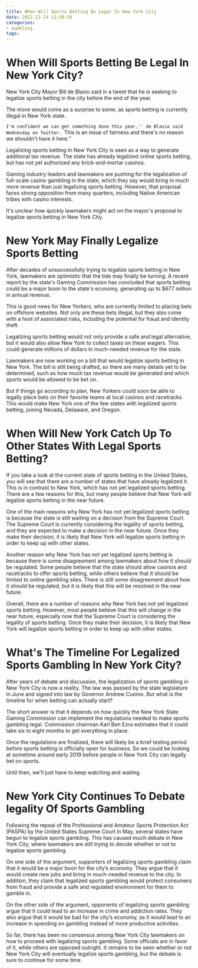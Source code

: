 ```yaml
---
title: When Will Sports Betting Be Legal In New York City
date: 2022-11-14 12:50:39
categories:
- Gambling
tags:
---
```



#  When Will Sports Betting Be Legal In New York City?

New York City Mayor Bill de Blasio said in a tweet that he is seeking to legalize sports betting in the city before the end of the year.

The move would come as a surprise to some, as sports betting is currently illegal in New York state.

``I'm confident we can get something done this year,'' de Blasio said Wednesday on Twitter. ``This is an issue of fairness and there's no reason we shouldn't have it here.''

Legalizing sports betting in New York City is seen as a way to generate additional tax revenue. The state has already legalized online sports betting, but has not yet authorized any brick-and-mortar casinos.

Gaming industry leaders and lawmakers are pushing for the legalization of full-scale casino gambling in the state, which they say would bring in much more revenue than just legalizing sports betting. However, that proposal faces strong opposition from many quarters, including Native American tribes with casino interests.

It's unclear how quickly lawmakers might act on the mayor's proposal to legalize sports betting in New York City.

#  New York May Finally Legalize Sports Betting

After decades of unsuccessfully trying to legalize sports betting in New York, lawmakers are optimistic that the tide may finally be turning. A recent report by the state's Gaming Commission has concluded that sports betting could be a major boon to the state's economy, generating up to $677 million in annual revenue.

This is good news for New Yorkers, who are currently limited to placing bets on offshore websites. Not only are these bets illegal, but they also come with a host of associated risks, including the potential for fraud and identity theft.

Legalizing sports betting would not only provide a safe and legal alternative, but it would also allow New York to collect taxes on these wagers. This could generate millions of dollars in much-needed revenue for the state.

Lawmakers are now working on a bill that would legalize sports betting in New York. The bill is still being drafted, so there are many details yet to be determined, such as how much tax revenue would be generated and which sports would be allowed to be bet on.

But if things go according to plan, New Yorkers could soon be able to legally place bets on their favorite teams at local casinos and racetracks. This would make New York one of the few states with legalized sports betting, joining Nevada, Delaware, and Oregon.

#  When Will New York Catch Up To Other States With Legal Sports Betting?

If you take a look at the current state of sports betting in the United States, you will see that there are a number of states that have already legalized it. This is in contrast to New York, which has not yet legalized sports betting. There are a few reasons for this, but many people believe that New York will legalize sports betting in the near future.

One of the main reasons why New York has not yet legalized sports betting is because the state is still waiting on a decision from the Supreme Court. The Supreme Court is currently considering the legality of sports betting, and they are expected to make a decision in the near future. Once they make their decision, it is likely that New York will legalize sports betting in order to keep up with other states.

Another reason why New York has not yet legalized sports betting is because there is some disagreement among lawmakers about how it should be regulated. Some people believe that the state should allow casinos and racetracks to offer sports betting, while others believe that it should be limited to online gambling sites. There is still some disagreement about how it should be regulated, but it is likely that this will be resolved in the near future.

Overall, there are a number of reasons why New York has not yet legalized sports betting. However, most people believe that this will change in the near future, especially now that the Supreme Court is considering the legality of sports betting. Once they make their decision, it is likely that New York will legalize sports betting in order to keep up with other states.

#  What's The Timeline For Legalized Sports Gambling In New York City?

After years of debate and discussion, the legalization of sports gambling in New York City is now a reality. The law was passed by the state legislature in June and signed into law by Governor Andrew Cuomo. But what is the timeline for when betting can actually start?

The short answer is that it depends on how quickly the New York State Gaming Commission can implement the regulations needed to make sports gambling legal. Commission chairman Karl Ben Ezra estimates that it could take six to eight months to get everything in place.

Once the regulations are finalized, there will likely be a brief testing period before sports betting is officially open for business. So we could be looking at sometime around early 2019 before people in New York City can legally bet on sports.

Until then, we'll just have to keep watching and waiting.

#  New York City Continues To Debate legality Of Sports Gambling

Following the repeal of the Professional and Amateur Sports Protection Act (PASPA) by the United States Supreme Court in May, several states have begun to legalize sports gambling. This has caused much debate in New York City, where lawmakers are still trying to decide whether or not to legalize sports gambling.

On one side of the argument, supporters of legalizing sports gambling claim that it would be a major boon for the city’s economy. They argue that it would create new jobs and bring in much-needed revenue to the city. In addition, they claim that legalized sports gambling would protect consumers from fraud and provide a safe and regulated environment for them to gamble in.

On the other side of the argument, opponents of legalizing sports gambling argue that it could lead to an increase in crime and addiction rates. They also argue that it would be bad for the city’s economy, as it would lead to an increase in spending on gambling instead of more productive activities.

So far, there has been no consensus among New York City lawmakers on how to proceed with legalizing sports gambling. Some officials are in favor of it, while others are opposed outright. It remains to be seen whether or not New York City will eventually legalize sports gambling, but the debate is sure to continue for some time.